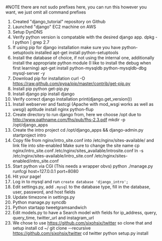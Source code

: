 #NOTE there are not sudo prefixes here, you can run this however you want, we just omit all command prefixes
1. Created "django_tutorial" repository on Github
2. Launched "django" EC2 machine on AWS
3. Setup DynDNS
4. Verify python version is compatable with the desired django app.
    dpkg -l python | grep 2.7
5. If using pip for django installation make sure you have python-setuptools installed
    apt-get install python-setuptools
6. Install the database of choice, if not using the internal one, additionally install the appropriate python module (I like to install the debug when first learning)
    apt-get install python-mysqldb python-mysqldb-dbg mysql-server -y 
7. Download pip for installation
    curl -O https://raw.github.com/pypa/pip/master/contrib/get-pip.py
8. Install pip
    python get-pip.py
9. Install django
    pip install django
10. Verify correct django installation
    print(django.get_version())
11. Install webserver and fastcgi (Apache with mod_wsgi works as well as uwsgi)
    aptitude install nginx python-flup
12. Create directory to run django from, here we choose /opt due to http://www.pathname.com/fhs/pub/fhs-2.3.pdf
    mkdir -p /opt/django_apps
13. Create the intro project
    cd /opt/django_apps && django-admin.py startproject intro
14. Copy file from nginx/intro_site.conf into /etc/nginx/sites-available/ and link file into site-enabled Make sure to change the site name
    cp nginx/intro_site.conf /etc/nginx/sites_available/introsite.conf
    ln -s /etc/nginx/sites-available/intro_site.conf /etc/nginx/sites-enabled/intro_site.conf
15. Start python via CGI (This needs a wrapper obvs)
    python ./manage.py runfcgi host=127.0.0.1 port=8080
16. Hit your page!
17. Log in to mysql and run `create database 'django_intro';`
18. Edit settings.py, add `.mysql` to the database type, fill in the database, user, password, and host fields
19. Update timezone in settings.py
20. Python manage.py syncdb
21. Python startapp tweetgramsandwich
22. Edit models.py to have a Search model with fields for ip_address, query, query_time, twitter_url and instagram_url
23. We chose to use https://github.com/sixohsix/twitter so clone that and setup install
    cd ~/ git clone --recursive https://github.com/sixohsix/twitter 
    cd twitter 
    python setup.py install
